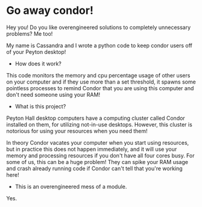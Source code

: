 # Go away condor!

Hey you! Do you like overengineered solutions to completely unnecessary problems? Me too!

My name is Cassandra and I wrote a python code to keep condor users off of your Peyton desktop!


  - How does it work?
  
This code monitors the memory and cpu percentage usage of other users on your computer and if they use more than a set threshold, it spawns some pointless processes to remind Condor that you are using this computer and don't need someone using your RAM!

  - What is this project?
  
Peyton Hall desktop computers have a computing cluster called Condor installed on them, for utilizing not-in-use desktops. However, this cluster is notorious for using your resources when you need them! 

In theory Condor vacates your computer when you start using resources, but in practice this does not happen immediately, and it will use your memory and processing resources if you don't have all four cores busy. For some of us, this can be a huge problem! They can spike your RAM usage and crash already running code if Condor can't tell that you're working here! 

  - This is an overengineered mess of a module.
  
Yes. 
